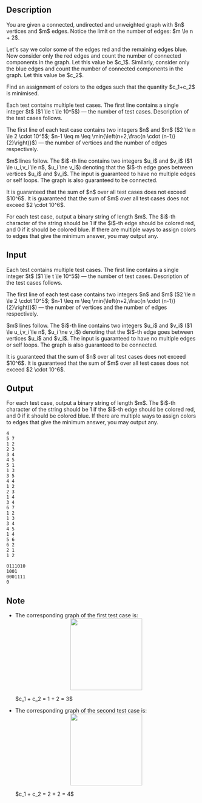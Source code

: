 ## Description

<div><p>You are given a connected, undirected and unweighted graph with $n$ vertices and $m$ edges. Notice <span class="tex-font-style-bf">the limit on the number of edges</span>: $m \le n + 2$.</p><p>Let's say we color some of the edges red and the remaining edges blue. Now consider only the red edges and count the number of connected components in the graph. Let this value be $c_1$. Similarly, consider only the blue edges and count the number of connected components in the graph. Let this value be $c_2$.</p><p>Find an assignment of colors to the edges such that the quantity $c_1+c_2$ is <span class="tex-font-style-bf">minimised</span>.</p></div><div class="input-specification"><p>Each test contains multiple test cases. The first line contains a single integer $t$ ($1 \le t \le 10^5$) — the number of test cases. Description of the test cases follows.</p><p>The first line of each test case contains two integers $n$ and $m$ ($2 \le n \le 2 \cdot 10^5$; $n-1 \leq m \leq \min{\left(n+2,\frac{n \cdot (n-1)}{2}\right)}$)&nbsp;— the number of vertices and the number of edges respectively.</p><p>$m$ lines follow. The $i$-th line contains two integers $u_i$ and $v_i$ ($1 \le u_i,v_i \le n$, $u_i \ne v_i$) denoting that the $i$-th edge goes between vertices $u_i$ and $v_i$. The input is guaranteed to have no multiple edges or self loops. The graph is also guaranteed to be connected.</p><p>It is guaranteed that the sum of $n$ over all test cases does not exceed $10^6$. It is guaranteed that the sum of $m$ over all test cases does not exceed $2 \cdot 10^6$.</p></div><div class="output-specification"><p>For each test case, output a binary string of length $m$. The $i$-th character of the string should be <span class="tex-font-style-tt">1</span> if the $i$-th edge should be colored red, and <span class="tex-font-style-tt">0</span> if it should be colored blue. If there are multiple ways to assign colors to edges that give the minimum answer, you may output any.</p></div>

## Input

<p>Each test contains multiple test cases. The first line contains a single integer $t$ ($1 \le t \le 10^5$) — the number of test cases. Description of the test cases follows.</p><p>The first line of each test case contains two integers $n$ and $m$ ($2 \le n \le 2 \cdot 10^5$; $n-1 \leq m \leq \min{\left(n+2,\frac{n \cdot (n-1)}{2}\right)}$)&nbsp;— the number of vertices and the number of edges respectively.</p><p>$m$ lines follow. The $i$-th line contains two integers $u_i$ and $v_i$ ($1 \le u_i,v_i \le n$, $u_i \ne v_i$) denoting that the $i$-th edge goes between vertices $u_i$ and $v_i$. The input is guaranteed to have no multiple edges or self loops. The graph is also guaranteed to be connected.</p><p>It is guaranteed that the sum of $n$ over all test cases does not exceed $10^6$. It is guaranteed that the sum of $m$ over all test cases does not exceed $2 \cdot 10^6$.</p>

## Output

<p>For each test case, output a binary string of length $m$. The $i$-th character of the string should be <span class="tex-font-style-tt">1</span> if the $i$-th edge should be colored red, and <span class="tex-font-style-tt">0</span> if it should be colored blue. If there are multiple ways to assign colors to edges that give the minimum answer, you may output any.</p>





```input1|2,3,4,5,6,7,8,9,15,16,17,18,19,20,21,22
4
5 7
1 2
2 3
3 4
4 5
5 1
1 3
3 5
4 4
1 2
2 3
1 4
3 4
6 7
1 2
1 3
3 4
4 5
1 4
5 6
6 2
2 1
1 2
```




```output1
0111010
1001
0001111
0
```



## Note

<ul><li> The corresponding graph of the first test case is:<center> <img class="tex-graphics" src="file://fgH3iOIZ.png" style="max-width: 100.0%;max-height: 100.0%;" width="189px"> </center><p>$c_1 + c_2 = 1 + 2 = 3$</p></li><li> The corresponding graph of the second test case is:<center> <img class="tex-graphics" src="file://WiXpcCFn.png" style="max-width: 100.0%;max-height: 100.0%;" width="189px"> </center><p>$c_1 + c_2 = 2 + 2 = 4$</p></li></ul>
